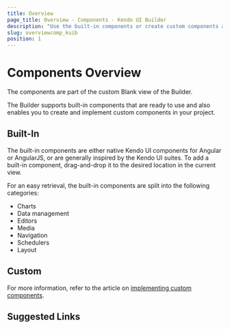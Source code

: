 ```yaml
---
title: Overview
page_title: Overview - Components - Kendo UI Builder
description: "Use the built-in components or create custom components and implement them in your project when working with the Kendo UI Builder tool for creating and managing Angular and AngularJS-based web applications."
slug: overviewcomp_kuib
position: 1
---
```


# Components Overview

The components are part of the custom Blank view of the Builder.

The Builder supports built-in components that are ready to use and also enables you to create and implement custom components in your project.

## Built-In

The built-in components are either native Kendo UI components for Angular or AngularJS, or are generally inspired by the Kendo UI suites. To add a built-in component, drag-and-drop it to the desired location in the current view.

For an easy retrieval, the built-in components are split into the following categories:
* Charts       
* Data management        
* Editors        
* Media        
* Navigation        
* Schedulers        
* Layout       

## Custom

For more information, refer to the article on [implementing custom components]().

## Suggested Links
